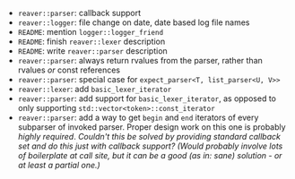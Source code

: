  * `reaver::parser`: callback support
 * `reaver::logger`: file change on date, date based log file names
 * `README`: mention `logger::logger_friend`
 * `README`: finish `reaver::lexer` description
 * `README`: write `reaver::parser` description
 * `reaver::parser`: always return rvalues from the parser, rather than rvalues *or* const references
 * `reaver::parser`: special case for `expect_parser<T, list_parser<U, V>>`
 * `reaver::lexer`: add `basic_lexer_iterator`
 * `reaver::parser`: add support for `basic_lexer_iterator`, as opposed to only supporting `std::vector<token>::const_iterator`
 * `reaver::parser`: add a way to get `begin` and `end` iterators of every subparser of invoked parser. Proper design work
    on this one is probably *highly required*.
    *Couldn't this be solved by providing standard callback set and do this just with callback support? (Would probably involve
    lots of boilerplate at call site, but it can be a good (as in: sane) solution - or at least a partial one.)*
